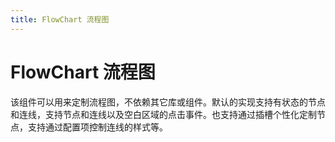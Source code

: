 ```yaml
---
title: FlowChart 流程图
---
```


# FlowChart 流程图

<div>该组件可以用来定制流程图，不依赖其它库或组件。默认的实现支持有状态的节点和连线，支持节点和连线以及空白区域的点击事件。也支持通过插槽个性化定制节点，支持通过配置项控制连线的样式等。</div>

